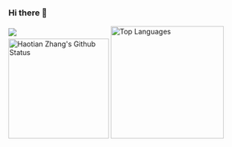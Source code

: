 ### Hi there 👋

<div>
    <div style="display: inline-block">
        <div>
            <img src="https://komarev.com/ghpvc/?username=SkyeBeFreeman" style="display: block;" vspace="5">
        </div>
        <div>
            <img src="https://github-readme-stats.vercel.app/api?username=SkyeBeFreeman&count_private=true&show_icons=true" height="200px" alt="Haotian Zhang's Github Status" >
        </div>
    </div>
    <img src="https://github-readme-stats.vercel.app/api/top-langs/?username=SkyeBeFreeman" height="225px" alt="Top Languages">
</div>